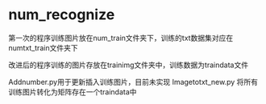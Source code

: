 # num_recognize


第一次的程序训练图片放在num_train文件夹下，训练的txt数据集对应在numtxt_train文件夹下

改进后的程序训练的图片存放在trainimg文件夹中，训练数据为traindata文件

Addnumber.py用于更新插入训练图片，目前未实现
Imagetotxt_new.py 将所有训练图片转化为矩阵存在一个traindata中
